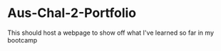 # Aus-Chal-2-Portfolio
This should host a webpage to show off what I've learned so far in my bootcamp
